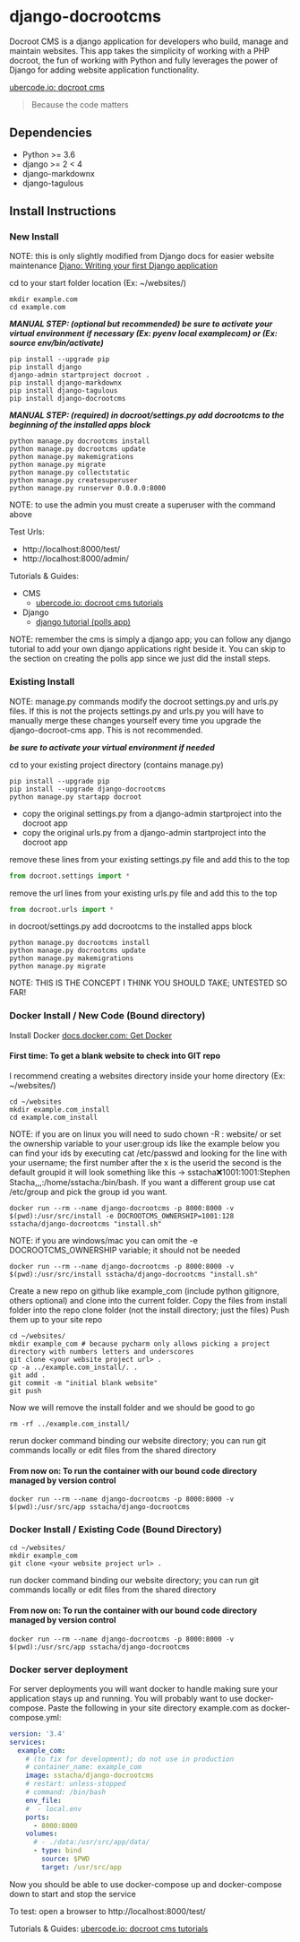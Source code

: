 # django-docrootcms
Docroot CMS is a django application for developers who build, manage and maintain websites.  This app takes the simplicity of working with a PHP docroot, the fun of working with Python and fully leverages the power of Django for adding website application functionality.

[ubercode.io: docroot cms](https://www.ubercode.io/products/#docrootcms_overview)
> Because the code matters

## Dependencies
* Python >= 3.6
* django >= 2 < 4
* django-markdownx
* django-tagulous


## Install Instructions
### New Install
NOTE: this is only slightly modified from Django docs for easier website maintenance
[Djano: Writing your first Django application](https://docs.djangoproject.com/en/3.0/intro/tutorial01/)

cd to your start folder location (Ex: ~/websites/)
```shell script
mkdir example.com
cd example.com
```
***MANUAL STEP: (optional but recommended) be sure to activate your virtual environment if necessary 
(Ex: pyenv local examplecom) or (Ex: source env/bin/activate)***
```shell script
pip install --upgrade pip
pip install django
django-admin startproject docroot .
pip install django-markdownx
pip install django-tagulous
pip install django-docrootcms
```
***MANUAL STEP: (required) in docroot/settings.py add docrootcms to the beginning of the installed apps block***
```shell script
python manage.py docrootcms install
python manage.py docrootcms update
python manage.py makemigrations
python manage.py migrate
python manage.py collectstatic
python manage.py createsuperuser
python manage.py runserver 0.0.0.0:8000
```
NOTE: to use the admin you must create a superuser with the command above

Test Urls:
- http://localhost:8000/test/
- http://localhost:8000/admin/

Tutorials & Guides: 
- CMS
    - [ubercode.io: docroot cms tutorials](https://www.ubercode/io/products/docrootcms/tutorials)
- Django
    - [django tutorial (polls app)](https://docs.djangoproject.com/en/3.1/intro/tutorial01/)

NOTE: remember the cms is simply a django app; you can follow any django tutorial to add your own django applications right beside it.  You can skip to the section on creating the polls app since we just did the install steps.

### Existing Install
NOTE: manage.py commands modify the docroot settings.py and urls.py files.  If this is not the projects settings.py and urls.py you will have to manually merge these changes yourself every time you upgrade the django-docroot-cms app.  This is not recommended.

***be sure to activate your virtual environment if needed***

cd to your existing project directory (contains manage.py)
```shell script
pip install --upgrade pip
pip install --upgrade django-docrootcms
python manage.py startapp docroot
```

* copy the original settings.py from a django-admin startproject into the docroot app
* copy the original urls.py from a django-admin startproject into the docroot app

remove these lines from your existing settings.py file and add this to the top
```python
from docroot.settings import *
```
remove the url lines from your existing urls.py file and add this to the top
```python
from docroot.urls import *
```
in docroot/settings.py add docrootcms to the installed apps block
```shell script
python manage.py docrootcms install
python manage.py docrootcms update
python manage.py makemigrations
python manage.py migrate
```
NOTE: THIS IS THE CONCEPT I THINK YOU SHOULD TAKE; UNTESTED SO FAR!

### Docker Install / New Code (Bound directory)

Install Docker [docs.docker.com: Get Docker](https://docs.docker.com/get-docker/) 

#### First time: To get a blank website to check into GIT repo

I recommend creating a websites directory inside your home directory (Ex: ~/websites/)

```shell script
cd ~/websites
mkdir example.com_install
cd example.com_install
```

NOTE: if you are on linux you will need to sudo chown -R <yourusername>:<yourgroupname> website/ or set the ownership variable to your user:group ids like the example below
    you can find your ids by executing cat /etc/passwd and looking for the line with your username; the first number after the x is the userid the second is the default groupid
    it will look something like this -> sstacha:x:1001:1001:Stephen Stacha,,,:/home/sstacha:/bin/bash.  If you want a different group use cat /etc/group and pick the group id you want.

```shell script
docker run --rm --name django-docrootcms -p 8000:8000 -v $(pwd):/usr/src/install -e DOCROOTCMS_OWNERSHIP=1001:128 sstacha/django-docrootcms "install.sh"
```
NOTE: if you are windows/mac you can omit the -e DOCROOTCMS_OWNERSHIP variable; it should not be needed
```shell scriptyou can find your groupid
docker run --rm --name django-docrootcms -p 8000:8000 -v $(pwd):/usr/src/install sstacha/django-docrootcms "install.sh"
```

Create a new repo on github like example_com (include python gitignore, others optional) and clone into the current folder.
Copy the files from install folder into the repo clone folder (not the install directory; just the files)
Push them up to your site repo
```shell script
cd ~/websites/
mkdir example_com # because pycharm only allows picking a project directory with numbers letters and underscores
git clone <your website project url> .
cp -a ../example.com_install/. .
git add .
git commit -m "initial blank website"
git push
```
Now we will remove the install folder and we should be good to go
```shell script
rm -rf ../example.com_install/
```
rerun docker command binding our website directory; you can run git commands locally or edit files from the shared directory

#### From now on: To run the container with our bound code directory managed by version control
```shell script
docker run --rm --name django-docrootcms -p 8000:8000 -v $(pwd):/usr/src/app sstacha/django-docrootcms
```

### Docker Install / Existing Code (Bound Directory)
```shell script
cd ~/websites/
mkdir example_com
git clone <your website project url> .
```

run docker command binding our website directory; you can run git commands locally or edit files from the shared directory
#### From now on: To run the container with our bound code directory managed by version control
```shell script
docker run --rm --name django-docrootcms -p 8000:8000 -v $(pwd):/usr/src/app sstacha/django-docrootcms
```


### Docker server deployment
For server deployments you will want docker to handle making sure your application stays up and running.  You will probably 
want to use docker-compose.  Paste the following in your site directory example.com as docker-compose.yml:

```yaml
version: '3.4'
services:
  example_com:
    # (to fix for development); do not use in production
    # container_name: example_com
    image: sstacha/django-docrootcms
    # restart: unless-stopped
    # command: /bin/bash
    env_file: 
    #  - local.env
    ports:
      - 8000:8000
    volumes:
      # - ./data:/usr/src/app/data/
      - type: bind
        source: $PWD
        target: /usr/src/app

```

Now you should be able to use docker-compose up and docker-compose down to start and stop the service

To test: open a browser to http://localhost:8000/test/

Tutorials & Guides: [ubercode.io: docroot cms tutorials](https://www.ubercode/io/products/docrootcms/tutorials)

